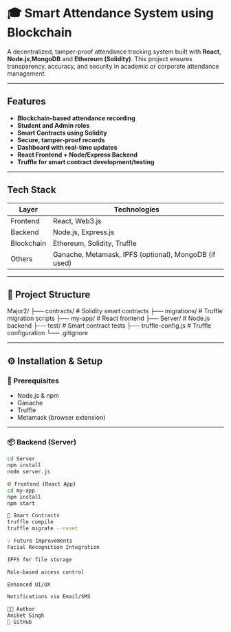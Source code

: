 # 🎓 Smart Attendance System using Blockchain

A decentralized, tamper-proof attendance tracking system built with **React**, **Node.js**,**MongoDB** and **Ethereum (Solidity)**. This project ensures transparency, accuracy, and security in academic or corporate attendance management.

---

##  Features

-  **Blockchain-based attendance recording**
-  **Student and Admin roles**
-  **Smart Contracts using Solidity**
-  **Secure, tamper-proof records**
-  **Dashboard with real-time updates**
-  **React Frontend + Node/Express Backend**
-  **Truffle for smart contract development/testing**

---

##  Tech Stack

| Layer         | Technologies |
|---------------|--------------|
|  Frontend   | React, Web3.js |
|  Backend    | Node.js, Express.js |
|  Blockchain | Ethereum, Solidity, Truffle |
|  Others     | Ganache, Metamask, IPFS (optional), MongoDB (if used) |

---

## 📁 Project Structure

Major2/
├── contracts/ # Solidity smart contracts
├── migrations/ # Truffle migration scripts
├── my-app/ # React frontend
├── Server/ # Node.js backend
├── test/ # Smart contract tests
├── truffle-config.js # Truffle configuration
└── .gitignore


---

## ⚙️ Installation & Setup

### 🔧 Prerequisites

- Node.js & npm
- Ganache
- Truffle
- Metamask (browser extension)

---

### 📦 Backend (Server)

```bash
cd Server
npm install
node server.js

🌐 Frontend (React App)
cd my-app
npm install
npm start

🔗 Smart Contracts
truffle compile
truffle migrate --reset

💡 Future Improvements
Facial Recognition Integration

IPFS for file storage

Role-based access control

Enhanced UI/UX

Notifications via Email/SMS

🧑‍💻 Author
Aniket Singh
🔗 GitHub



